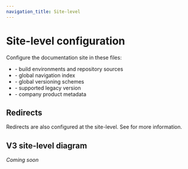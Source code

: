 ```yaml
---
navigation_title: Site-level
---
```


# Site-level configuration

Configure the documentation site in these files:

- [](./content.md) - build environments and repository sources
- [](./navigation.md) - global navigation index
- [](./versions.md) - global versioning schemes
- [](./legacy-url-mappings.md) - supported legacy version
- [](./products.md) - company product metadata

## Redirects

Redirects are also configured at the site-level. See [](../../contribute/redirects.md) for more information.

## V3 site-level diagram

*Coming soon*
